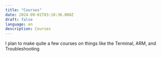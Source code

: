 ```yaml
---
title: "Courses"
date: 2024-09-01T03:10:36.000Z
draft: false
language: en
description: Courses
---
```

I plan to make quite a few courses on things like the Terminal, ARM, and Troubleshooting
